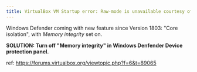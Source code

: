 ```yaml
---
title: VirtualBox VM Startup error: Raw-mode is unavailable courtesy of Hyper-V
---
```


Windows Defender coming with new feature since Version 1803: "Core isolation", with _Memory integrity_ set on.

__SOLUTION: Turn off "Memory integrity" in Windows Denfender Device protection panel.__

ref: https://forums.virtualbox.org/viewtopic.php?f=6&t=89065
